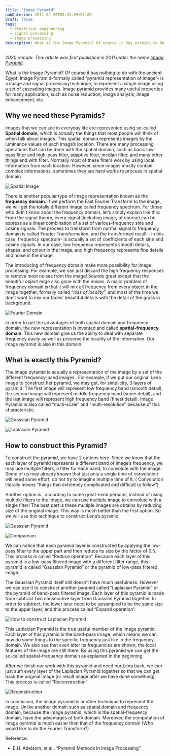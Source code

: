 ```yaml
---
title: "Image Pyramid"
pubDatetime: 2011-02-26T03:33:09+07:00
draft: false
tags:
  - electrical engineering
  - signal processing
  - image processing
description: What is the Image Pyramid? Of course it has nothing to do with the ancient  Egypt. Image Pyramid-formally called “pyramid representation of image”- is a image and signal processing technique, to represent a single image using a set of cascading images.
---
```


_2020 remark:
This article was first published in 2011 under the name [Image Pyramid](https://rorasa.wordpress.com/2011/02/26/image-pyramid/)._

What is the Image Pyramid? Of course it has nothing to do with the ancient Egypt. Image Pyramid-formally called “pyramid representation of image”- is a image and signal processing technique, to represent a single image using a set of cascading images. Image pyramid provides many useful properties for many application, such as noise reduction, image analysis, image enhancement, etc.

## Why we need these Pyramids?

Images that we can see in everyday life are represented using so-called **Spatial domain**, which is actually the things that most people will think of when talk about images. This spatial domain represents images by the luminance values of each image’s location.
There are many processing operations that can be done with the spatial domain, such as basic low-pass filter and high-pass filter, adaptive filter, median filter, and many other things end with filter. Normally most of these filters work by using local information from each location. However, since images mostly contain complex informations, sometimes they are hard works to process in spatial domain.

![Spatial Image](./spatial.png)

There is another popular type of image representation known as the **frequency domain**. If we perform the Fast Fourier Transform to the image, we will get the totally different image called frequency spectrum. For those who didn’t know about the frequency domain, let’s simply explain like this: From the signal theory, every signal (including image, of course) can be express as a linear combination of a set of various-frequency sine and cosine signals. The process to transform from normal signal to frequency domain is called Fourier Transformation, and the transformed result – in this case, frequency spectrum- is actually a set of coefficients of each sine and cosine signals. In our case, low frequency represents smooth details, shapes, and colour in the image, and high frequency represents fine details and noise in the image.

The introducing of frequency domain make more possibility for image processing. For example, we can just discard the high frequency responses to remove most noises from the image! Sounds great except that the beautiful object edge also gone with the noises. A major problem of frequency domain is that it will mix all frequency from every object in the image together, formally called “_loss of locality_”, and most of the time we don’t want to mix our faces’ beautiful details with the detail of the grass in background.

![Fourier Domain](./fourier.png)

In order to get the advantages of both spatial domain and frequency domain, the new representation is invented and called **spatial-frequency domain**. This new domain give us the ability to deal with separate frequency easily as well as preserve the locality of the information. Our image pyramid is also in this domain.

## What is exactly this Pyramid?

The image pyramid is actually a representation of the image by a set of the different frequency-band images . For example, if we put our original Lena image to construct her pyramid, we may get, for simplicity, 3 layers of pyramid. The first image will represent low frequency band (smooth detail), the second image will represent middle frequency band (some detail), and the last image will represent high frequency band (finest detail). Image Pyramid is also called “multi-scale” and “multi-resolution” because of this characteristic.

![Guassian Pyramid](./spatial1.png)

![Laplacian Pyramid](./laplacian.png)

## How to construct this Pyramid?

To construct the pyramid, we have 2 options here. Since we know that the each layer of pyramid represents a different band of image’s frequency, we may use multiple filters, a filter for each band, to convolute with the image. Some of us may already known that just only a single time of convolution will need some effort, do not try to imagine multiple time of it. ( Convolution literally means “things that extremely complicated and difficult to follow”)

Another option is , according to some great-mind persons, instead of using multiple filters to the image, we can use multiple image to convolute with a single filter! The best part is these multiple images are obtains by reducing size of the original image. This way is much better than the first option. So we will use this technique to construct Lena’s pyramid.

![Guassian Pyramid](./guassian-pyramid.png)

![Comparison](./compare.png)

We can notice that each pyramid layer is constructed by applying the low-pass filter to the upper part and then reduce its size by the factor of 0.5. This process is called “Reduce operation“. Because each layer of this pyramid is a low-pass filtered image with a different filter range, this pyramid is called “Gaussian Pyramid” or the pyramid of low-pass filtered image.

The Gaussian Pyramid itself still doesn’t have much usefulness. However we can use it to construct another pyramid called “Laplacian Pyramid” or the pyramid of band-pass filtered image. Each layer of this pyramid is made from subtract two consecutive layer from Gaussian Pyramid together. In order to subtract, the lower later need to be upsampled to be the same size to the upper layer, and this process called “Expand operation“.

![How to construct Laplacian Pyramid](./laplacian-pyramid.png)

This Laplacian Pyramid is the true useful member of the image pyramid. Each layer of this pyramid is the band-pass image, which means we can now do some things to the specific frequency just like in the frequency domain. We also see that even after its frequencies are shown, the local features of the image are still there. By using this pyramid we can get the so-called spatial-frequency domain as explained in the beginning.

After we finish our work with this pyramid and need our Lena back, we can just sum every layer of the Laplacian Pyramid together so that we can get back the original image (or result image after we have done something). This process is called “Reconstruction“

![Reconstruction](./reconstruction.png)

In conclusion, the image pyramid is another technique to represent the image. Unlike another domain such as spatial domain and frequency domain, because the image pyramid, which is the spatial-frequency domain, have the advantages of both domain. Moreover, the computation of image pyramid is much easier than that of the frequency domain (Who would like to do the Fourier Transform?)

Reference:

- E.H. Adelsom, et al., “Pyramid Methods in Image Processing“.
